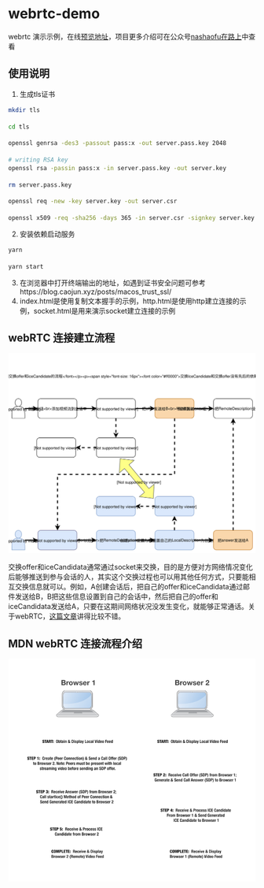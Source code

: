 # webrtc-demo
webrtc 演示示例，在线[预览地址](https://nashaofu.github.io/webrtc-demo/)，项目更多介绍可在公众号[nashaofu在路上](https://mp.weixin.qq.com/s/0C9jWmiiUisziAntgJLn1g)中查看

## 使用说明

1. 生成tls证书
```bash
mkdir tls

cd tls

openssl genrsa -des3 -passout pass:x -out server.pass.key 2048

# writing RSA key
openssl rsa -passin pass:x -in server.pass.key -out server.key

rm server.pass.key

openssl req -new -key server.key -out server.csr

openssl x509 -req -sha256 -days 365 -in server.csr -signkey server.key -out server.crt
```

2. 安装依赖启动服务
```bash
yarn

yarn start
```

3. 在浏览器中打开终端输出的地址，如遇到证书安全问题可参考https://blog.caojun.xyz/posts/macos_trust_ssl/
4. index.html是使用复制文本握手的示例，http.html是使用http建立连接的示例，socket.html是用来演示socket建立连接的示例

## webRTC 连接建立流程

![webrtc.svg](./docs/img/webrtc.svg)

交换offer和iceCandidata通常通过socket来交换，目的是方便对方网络情况变化后能够推送到参与会话的人，其实这个交换过程也可以用其他任何方式，只要能相互交换信息就可以。例如，A创建会话后，把自己的offer和iceCandidata通过邮件发送给B，B把这些信息设置到自己的会话中，然后把自己的offer和iceCandidata发送给A，只要在这期间网络状况没发生变化，就能够正常通话。关于webRTC，[这篇文章](https://juejin.im/post/5dcb652cf265da4d194864a3)讲得比较不错。

## MDN webRTC 连接流程介绍

![webRTC-mdn.png](./webRTC-mdn.png)
